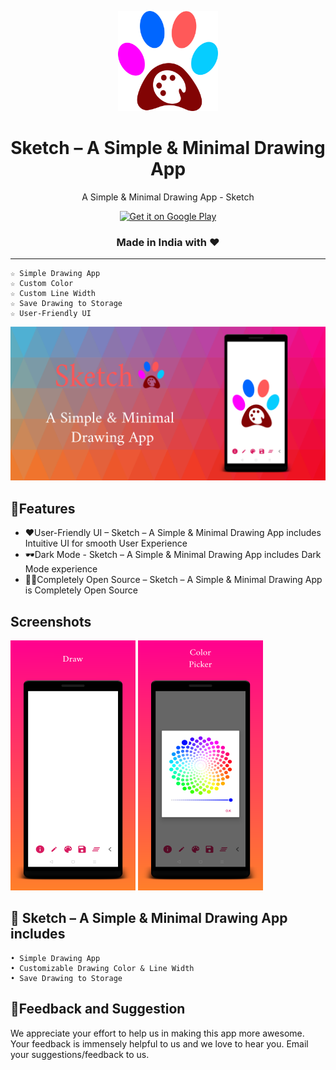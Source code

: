 <p align="center"> 
	<img src="https://github.com/VishnuSanal/Sketch/blob/master/Screenshots/high_res_icon.png" width=160 height=160>
</p>

<h1 align="center">
	Sketch – A Simple & Minimal Drawing App
</h1>

<p align="center">
	A Simple & Minimal Drawing App - Sketch
</p>

<p align="center">
	<a href='https://play.google.com/store/apps/details?id=phone.vishnu.sketchit&pcampaignid=pcampaignidMKT-Other-global-all-co-prtnr-py-PartBadge-Mar2515-1'><img alt='Get it on Google Play' src='https://play.google.com/intl/en_us/badges/static/images/badges/en_badge_web_generic.png' height="100px"/></a>
	<br>
	<h3 align="center">Made in India with ❤</h3>
</p>
	
<hr>

    ☆ Simple Drawing App
    ☆ Custom Color
    ☆ Custom Line Width
    ☆ Save Drawing to Storage
    ☆ User-Friendly UI

![Sketch – A Simple & Minimal Drawing App](https://github.com/VishnuSanal/Sketch/blob/master/Screenshots/banner.png?raw=true)

## 🚀Features

 - ❤User-Friendly UI – Sketch – A Simple & Minimal Drawing App includes Intuitive UI for smooth User Experience
 - 🕶Dark Mode - Sketch – A Simple & Minimal Drawing App includes Dark Mode experience
 - 👨‍💻Completely Open Source – Sketch – A Simple & Minimal Drawing App is Completely Open Source

## Screenshots

![Home](https://github.com/VishnuSanal/Sketch/blob/master/Screenshots/g107.png) 
![Color Picker](https://github.com/VishnuSanal/Sketch/blob/master/Screenshots/g114.png)

## 🚀 Sketch – A Simple & Minimal Drawing App includes

    • Simple Drawing App
    • Customizable Drawing Color & Line Width 
    • Save Drawing to Storage

## 🤩Feedback and Suggestion

We appreciate your effort to help us in making this app more awesome. Your feedback is immensely helpful to us and we love to hear you. Email your suggestions/feedback to us.
